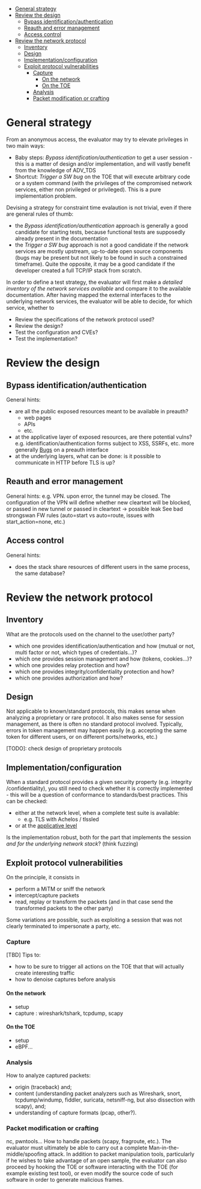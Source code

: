 - [General strategy](#general-strategy)
- [Review the design](#review-the-design)
  - [Bypass identification/authentication](#bypass-identificationauthentication)
  - [Reauth and error management](#reauth-and-error-management)
  - [Access control](#access-control)
- [Review the network protocol](#review-the-network-protocol)
  - [Inventory](#inventory)
  - [Design](#design)
  - [Implementation/configuration](#implementationconfiguration)
  - [Exploit protocol vulnerabilities](#exploit-protocol-vulnerabilities)
    - [Capture](#capture)
      - [On the network](#on-the-network)
      - [On the TOE](#on-the-toe)
    - [Analysis](#analysis)
    - [Packet modification or crafting](#packet-modification-or-crafting)


# General strategy
From an anonymous access, the evaluator may try to elevate privileges in two main ways:
 - Baby steps: *Bypass identification/authentication* to get a user session - this is a matter of design and/or implementation, and will vastly benefit from the knowledge of ADV_TDS
 - Shortcut: *Trigger a SW bug* on the TOE that will execute arbitrary code or a system command (with the privileges of the compromised network services, either non privileged or privileged). This is a pure implementation problem.
 
 Devising a strategy for constraint time evalaution is not trivial, even if there are general rules of thumb:
 - the *Bypass identification/authentication* approach is generally a good candidate for starting tests, because functional tests are supposedly already present in the documentation
 - the *Trigger a SW bug* approach is not a good candidate if the network services are mostly upstream, up-to-date open source components (bugs may be present but not likely to be found in such a constrained timeframe). Quite the opposite, it may be a good candidate if the developer created a full TCP/IP stack from scratch.

In order to define a test strategy, the evaluator will first make a *detailed inventory of the network services available* and compare it to the available documentation. After having mapped the external interfaces to the underlying network services, the evaluator will be able to decide, for which service, whether to 
 - Review the specifications of the network protocol used?
 - Review the design?
 - Test the configuration and CVEs? 
 - Test the implementation?  


# Review the design
## Bypass identification/authentication
General hints:
 - are all the public exposed resources meant to be available in preauth? 
   - web pages
   - APIs
   - etc.
 - at the applicative layer of exposed resources, are there potential vulns? e.g. identification/authentication forms subject to XSS, SSRFs, etc. more generally [Bugs](#bugs) on a preauth interface 
 - at the underlying layers, what can be done: is it possible to communicate in HTTP before TLS is up? 
## Reauth and error management
General hints:
e.g. VPN. upon error, the tunnel may be closed. The configuration of the VPN will define whether new cleartext will be blocked, or passed in new tunnel or passed in cleartext -> possible leak
See bad strongswan FW rules (auto=start vs auto=route, issues with start_action=none, etc.)

## Access control
General hints:
 - does the stack share resources of different users in the same process, the same database?

# Review the network protocol


## Inventory
What are the protocols used on the channel to the user/other party?
 - which one provides identification/authentication and how (mutual or not, multi factor or not, which types of credentials...)? 
 - which one provides session management and how (tokens, cookies...)?
 - which one provides relay protection and how?
 - which one provides integrity/confidentiality protection and how?
 - which one provides authorization and how?

## Design
Not applicable to known/standard protocols, this makes sense when analyzing a proprietary or rare protocol.
It also makes sense for session management, as there is often no standard protocol involved. Typically, errors in token management may happen easily (e.g. accepting the same token for different users, or on different ports/networks, etc.)

[TODO]: check design of proprietary protocols

## Implementation/configuration 
When a standard protocol provides a given security property (e.g. integrity /confidentiality), you still need to check whether it is correctly implemented - this will be a question of conformance to standards/best practices. This can be checked:
 - either at the network level, when a complete test suite is available:
   - e.g. TLS with Achelos / tlssled
 - or at the [applicative level](_0_Linux_pentest\3_Annex_Applicative_privesc.md)

Is the implementation robust, both for the part that implements the session *and for the underlying network stack*? (think fuzzing)

## Exploit protocol vulnerabilities
On the principle, it consists in
 - perform a MiTM or sniff the network
 - intercept/capture packets 
 - read, replay or transform the packets (and in that case send the transformed packets to the other party)

Some variations are possible, such as exploiting a session that was not clearly terminated to impersonate a party, etc.

### Capture
[TBD] Tips to:
- how to be sure to trigger all actions on the TOE that that will actually create interesting traffic 
- how to denoise captures before analysis 
#### On the network
- setup
- capture : wireshark/tshark, tcpdump, scapy
#### On the TOE
- setup
- eBPF...

### Analysis
How to analyze captured packets:
- origin (traceback) and;
- content (understanding packet analyzers such as Wireshark, snort, tcpdump/windump, fiddler, suricata, netsniff-ng, but also dissection with scapy), and;
- understanding of capture formats (pcap, other?).
### Packet modification or crafting
nc, pwntools...
How to handle packets (scapy, fragroute, etc.). 
The evaluator must ultimately be able to carry out a complete Man-in-the-middle/spoofing attack.
In addition to packet manipulation tools, particularly if he wishes to take advantage of an open sample, the evaluator can also proceed by hooking the TOE or software interacting with the TOE (for example existing test tool), or even modify the source code of such software in order to generate malicious frames.


